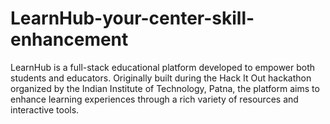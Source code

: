 # LearnHub-your-center-skill-enhancement
LearnHub is a full-stack educational platform developed to empower both students and educators. Originally built during the Hack It Out hackathon organized by the Indian Institute of Technology, Patna, the platform aims to enhance learning experiences through a rich variety of resources and interactive tools.
